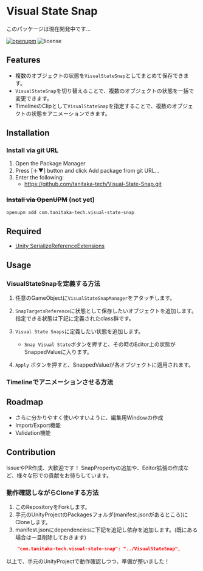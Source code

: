 # Visual State Snap

このパッケージは現在開発中です...

[![openupm](https://img.shields.io/npm/v/com.tanitaka.concurrent-unitask-handler?label=openupm&registry_uri=https://package.openupm.com)](https://openupm.com/packages/com.tanitaka.concurrent-unitask-handler/)
![license](https://img.shields.io/github/license/tanitaka-tech/ConcurrentUniTaskHandler)

## Features
- 複数のオブジェクトの状態を`VisualStateSnap`としてまとめて保存できます。
- `VisualStateSnap`を切り替えることで、複数のオブジェクトの状態を一括で変更できます。
- TimelineのClipとして`VisualStateSnap`を指定することで、複数のオブジェクトの状態をアニメーションできます。

## Installation

### Install via git URL
1. Open the Package Manager
1. Press [＋▼] button and click Add package from git URL...
1. Enter the following:
    - https://github.com/tanitaka-tech/Visual-State-Snap.git

### ~~Install via OpenUPM~~ (not yet)
```sh
openupm add com.tanitaka-tech.visual-state-snap
```

## Required
- [Unity SerializeReferenceExtensions](https://github.com/mackysoft/Unity-SerializeReferenceExtensions)

## Usage

### VisualStateSnapを定義する方法
1. 任意のGameObjectに`VisualStateSnapManager`をアタッチします。

2. `SnapTargetsReference`に状態として保存したいオブジェクトを追加します。
   指定できる状態は下記に定義されたclass群です。

3. `Visual State Snaps`に定義したい状態を追加します。
   - `Snap Visual State`ボタンを押すと、その時のEditor上の状態がSnappedValueに入ります。

4. `Apply` ボタンを押すと、SnappedValueが各オブジェクトに適用されます。

### Timelineでアニメーションさせる方法


## Roadmap
- さらに分かりやすく使いやすいように、編集用Windowの作成
- Import/Export機能
- Validation機能

## Contribution
IssueやPR作成、大歓迎です！
SnapPropertyの追加や、Editor拡張の作成など、様々な形での貢献をお待ちしています。

### 動作確認しながらCloneする方法
1. このRepositoryをForkします。
2. 手元のUnityProjectのPackagesフォルダ(manifest.jsonがあるところ)にCloneします。
3. manifest.jsonにdependenciesに下記を追記し依存を追加します。(既にある場合は一旦削除しておきます)
```json
    "com.tanitaka-tech.visual-state-snap": "../VisualStateSnap",
```
以上で、手元のUnityProjectで動作確認しつつ、準備が整いました！